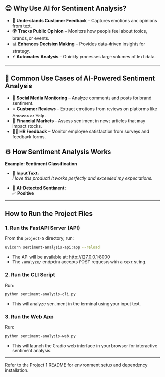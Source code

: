 ## 😊 Why Use AI for Sentiment Analysis?

- 💬 **Understands Customer Feedback** – Captures emotions and opinions from text.  
- 🌍 **Tracks Public Opinion** – Monitors how people feel about topics, brands, or events.  
- 📊 **Enhances Decision Making** – Provides data-driven insights for strategy.  
- ⚡ **Automates Analysis** – Quickly processes large volumes of text data.  

---

## 📌 Common Use Cases of AI-Powered Sentiment Analysis

- 📱 **Social Media Monitoring** – Analyze comments and posts for brand sentiment.  
- ⭐ **Customer Reviews** – Extract emotions from reviews on platforms like Amazon or Yelp.  
- 📰 **Financial Markets** – Assess sentiment in news articles that may impact stocks.  
- 👩‍💼 **HR Feedback** – Monitor employee satisfaction from surveys and feedback forms.  

## ⚙️ How Sentiment Analysis Works

**Example: Sentiment Classification**  

- 📝 **Input Text:**  
  *I love this product! It works perfectly and exceeded my expectations.*  

- 🤖 **AI-Detected Sentiment:**  
  ✅ **Positive**

---

## How to Run the Project Files

### 1. Run the FastAPI Server (API)
From the `project-5` directory, run:
```sh
uvicorn sentiment-analysis-api:app --reload
```
- The API will be available at: http://127.0.0.1:8000
- The `/analyze/` endpoint accepts POST requests with a `text` string.

### 2. Run the CLI Script
Run:
```sh
python sentiment-analysis-cli.py
```
- This will analyze sentiment in the terminal using your input text.

### 3. Run the Web App
Run:
```sh
python sentiment-analysis-web.py
```
- This will launch the Gradio web interface in your browser for interactive sentiment analysis.

---

Refer to the Project 1 README for environment setup and dependency installation.

